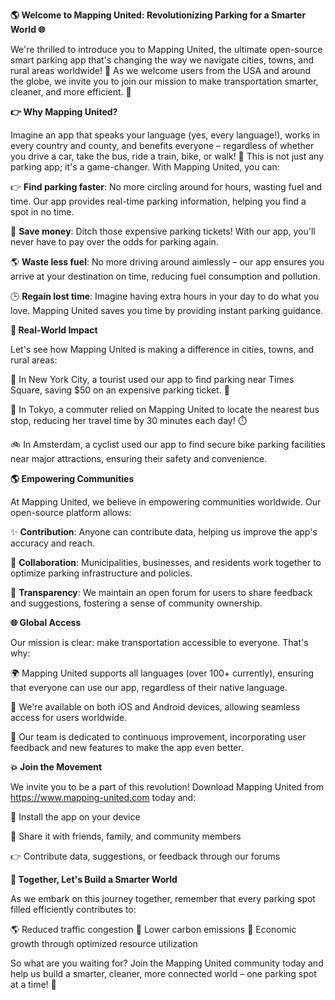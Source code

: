 **🌎 Welcome to Mapping United: Revolutionizing Parking for a Smarter World 🌐**

We're thrilled to introduce you to Mapping United, the ultimate open-source smart parking app that's changing the way we navigate cities, towns, and rural areas worldwide! 🌟 As we welcome users from the USA and around the globe, we invite you to join our mission to make transportation smarter, cleaner, and more efficient. 💚

**👉 Why Mapping United?**

Imagine an app that speaks your language (yes, every language!), works in every country and county, and benefits everyone – regardless of whether you drive a car, take the bus, ride a train, bike, or walk! 🚀 This is not just any parking app; it's a game-changer. With Mapping United, you can:

👉 **Find parking faster**: No more circling around for hours, wasting fuel and time. Our app provides real-time parking information, helping you find a spot in no time.

💸 **Save money**: Ditch those expensive parking tickets! With our app, you'll never have to pay over the odds for parking again.

🌎 **Waste less fuel**: No more driving around aimlessly – our app ensures you arrive at your destination on time, reducing fuel consumption and pollution.

🕒️ **Regain lost time**: Imagine having extra hours in your day to do what you love. Mapping United saves you time by providing instant parking guidance.

**🌟 Real-World Impact**

Let's see how Mapping United is making a difference in cities, towns, and rural areas:

🚗 In New York City, a tourist used our app to find parking near Times Square, saving $50 on an expensive parking ticket. 🤑

🚌 In Tokyo, a commuter relied on Mapping United to locate the nearest bus stop, reducing her travel time by 30 minutes each day! ⏱️

🚲 In Amsterdam, a cyclist used our app to find secure bike parking facilities near major attractions, ensuring their safety and convenience.

**🌎 Empowering Communities**

At Mapping United, we believe in empowering communities worldwide. Our open-source platform allows:

✨ **Contribution**: Anyone can contribute data, helping us improve the app's accuracy and reach.

🤝 **Collaboration**: Municipalities, businesses, and residents work together to optimize parking infrastructure and policies.

💬 **Transparency**: We maintain an open forum for users to share feedback and suggestions, fostering a sense of community ownership.

**🌐 Global Access**

Our mission is clear: make transportation accessible to everyone. That's why:

🌍 Mapping United supports all languages (over 100+ currently), ensuring that everyone can use our app, regardless of their native language.

📱 We're available on both iOS and Android devices, allowing seamless access for users worldwide.

🚀 Our team is dedicated to continuous improvement, incorporating user feedback and new features to make the app even better.

**💥 Join the Movement**

We invite you to be a part of this revolution! Download Mapping United from https://www.mapping-united.com today and:

📲 Install the app on your device

🤝 Share it with friends, family, and community members

👉 Contribute data, suggestions, or feedback through our forums

**💖 Together, Let's Build a Smarter World**

As we embark on this journey together, remember that every parking spot filled efficiently contributes to:

🌎 Reduced traffic congestion
💚 Lower carbon emissions
💸 Economic growth through optimized resource utilization

So what are you waiting for? Join the Mapping United community today and help us build a smarter, cleaner, more connected world – one parking spot at a time! 🌟